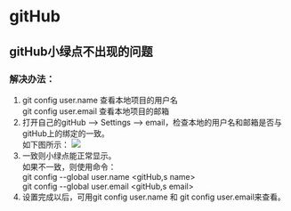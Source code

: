 # gitHub 

## gitHub小绿点不出现的问题
### 解决办法：
1. git config user.name 查看本地项目的用户名 <br />
  git config user.email  查看本地项目的邮箱
2. 打开自己的gitHub --> Settings --> email，检查本地的用户名和邮箱是否与gitHub上的绑定的一致。
<br />如下图所示：
![](https://i.loli.net/2019/06/15/5d046c37eea9247345.png)
3. 一致则小绿点能正常显示。<br />
如果不一致，则使用命令：<br />git config --global user.name <gitHub,s name><br />git config --global user.email <gitHub,s email>
4. 设置完成以后，可用git config user.name 和 git config user.email来查看。
